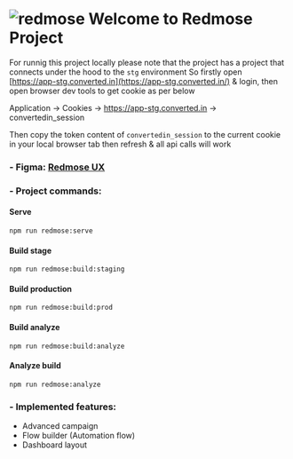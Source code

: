 # ![redmose](https://app-stg.converted.in/images/favicon-16x16.png) Welcome to Redmose Project

For runnig this project locally please note that the project has a project that connects under the hood to the `stg` environment
So firstly open [https://app-stg.converted.in](https://app-stg.converted.in/) & login, then open browser dev tools to get cookie as per below

Application -> Cookies -> https://app-stg.converted.in -> convertedin_session

Then copy the token content of `convertedin_session` to the current cookie in your local browser tab then refresh & all api calls will work

### - Figma: [Redmose UX](https://www.figma.com/files/project/100021455)

### - Project commands:

#### Serve

```
npm run redmose:serve
```

#### Build stage

```
npm run redmose:build:staging
```

#### Build production

```
npm run redmose:build:prod
```

#### Build analyze

```
npm run redmose:build:analyze
```

#### Analyze build

```
npm run redmose:analyze
```

### - Implemented features:

- Advanced campaign
- Flow builder (Automation flow)
- Dashboard layout
